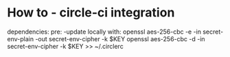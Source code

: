 # How to - circle-ci integration

dependencies:
  pre:
    -update locally with:
    openssl aes-256-cbc -e -in secret-env-plain -out secret-env-cipher -k $KEY
    openssl aes-256-cbc -d -in secret-env-cipher -k $KEY >> ~/.circlerc